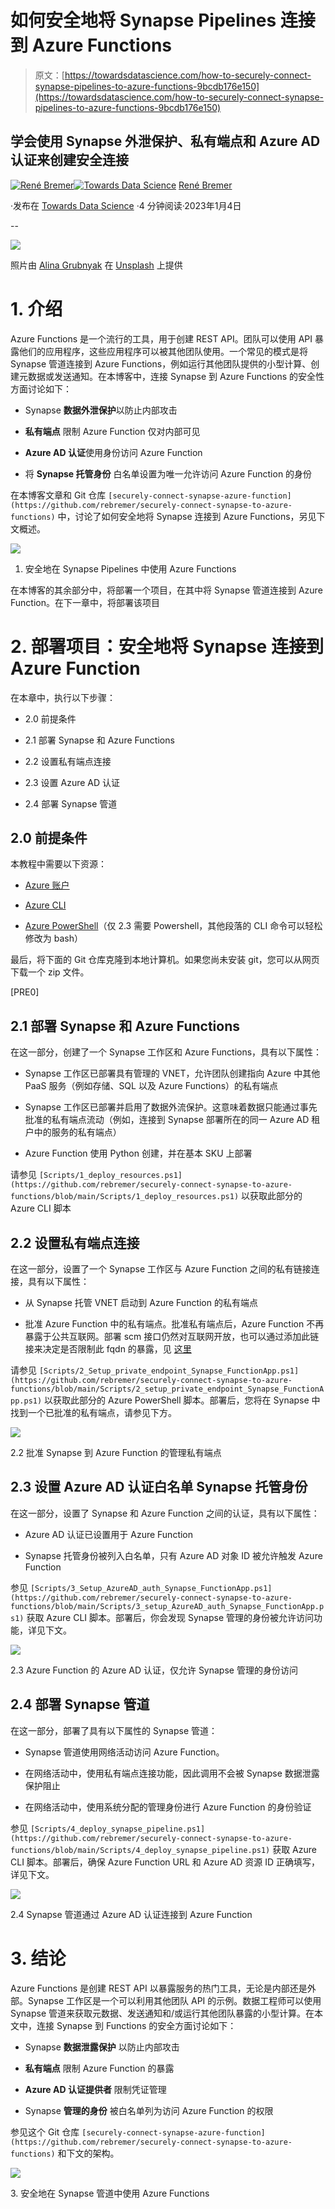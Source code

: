 # 如何安全地将 Synapse Pipelines 连接到 Azure Functions

> 原文：[https://towardsdatascience.com/how-to-securely-connect-synapse-pipelines-to-azure-functions-9bcdb176e150](https://towardsdatascience.com/how-to-securely-connect-synapse-pipelines-to-azure-functions-9bcdb176e150)

## 学会使用 Synapse 外泄保护、私有端点和 Azure AD 认证来创建安全连接

[](https://rebremer.medium.com/?source=post_page-----9bcdb176e150--------------------------------)[![René Bremer](../Images/e422c4b84e225d2a949251ebc24dbd2c.png)](https://rebremer.medium.com/?source=post_page-----9bcdb176e150--------------------------------)[](https://towardsdatascience.com/?source=post_page-----9bcdb176e150--------------------------------)[![Towards Data Science](../Images/a6ff2676ffcc0c7aad8aaf1d79379785.png)](https://towardsdatascience.com/?source=post_page-----9bcdb176e150--------------------------------) [René Bremer](https://rebremer.medium.com/?source=post_page-----9bcdb176e150--------------------------------)

·发布在 [Towards Data Science](https://towardsdatascience.com/?source=post_page-----9bcdb176e150--------------------------------) ·4 分钟阅读·2023年1月4日

--

![](../Images/0d78113d8329f6775a3e9d8a438128b5.png)

照片由 [Alina Grubnyak](https://unsplash.com/@alinnnaaaa) 在 [Unsplash](https://unsplash.com/) 上提供

# 1. 介绍

Azure Functions 是一个流行的工具，用于创建 REST API。团队可以使用 API 暴露他们的应用程序，这些应用程序可以被其他团队使用。一个常见的模式是将 Synapse 管道连接到 Azure Functions，例如运行其他团队提供的小型计算、创建元数据或发送通知。在本博客中，连接 Synapse 到 Azure Functions 的安全性方面讨论如下：

+   Synapse **数据外泄保护**以防止内部攻击

+   **私有端点** 限制 Azure Function 仅对内部可见

+   **Azure AD 认证**使用身份访问 Azure Function

+   将 **Synapse 托管身份** 白名单设置为唯一允许访问 Azure Function 的身份

在本博客文章和 Git 仓库 `[securely-connect-synapse-azure-function](https://github.com/rebremer/securely-connect-synapse-to-azure-functions)` 中，讨论了如何安全地将 Synapse 连接到 Azure Functions，另见下文概述。

![](../Images/2444848155d3bf646f68b368594e0698.png)

1. 安全地在 Synapse Pipelines 中使用 Azure Functions

在本博客的其余部分中，将部署一个项目，在其中将 Synapse 管道连接到 Azure Function。在下一章中，将部署该项目

# 2. 部署项目：安全地将 Synapse 连接到 Azure Function

在本章中，执行以下步骤：

+   2.0 前提条件

+   2.1 部署 Synapse 和 Azure Functions

+   2.2 设置私有端点连接

+   2.3 设置 Azure AD 认证

+   2.4 部署 Synapse 管道

## 2.0 前提条件

本教程中需要以下资源：

+   [Azure 账户](https://azure.microsoft.com/en-us/free/)

+   [Azure CLI](https://docs.microsoft.com/en-us/cli/azure/install-azure-cli?view=azure-cli-latest)

+   [Azure PowerShell](https://learn.microsoft.com/en-us/powershell/azure/install-az-ps?view=azps-9.2.0)（仅 2.3 需要 Powershell，其他段落的 CLI 命令可以轻松修改为 bash）

最后，将下面的 Git 仓库克隆到本地计算机。如果您尚未安装 git，您可以从网页下载一个 zip 文件。

[PRE0]

## 2.1 部署 Synapse 和 Azure Functions

在这一部分，创建了一个 Synapse 工作区和 Azure Functions，具有以下属性：

+   Synapse 工作区已部署具有管理的 VNET，允许团队创建指向 Azure 中其他 PaaS 服务（例如存储、SQL 以及 Azure Functions）的私有端点

+   Synapse 工作区已部署并启用了数据外流保护。这意味着数据只能通过事先批准的私有端点流动（例如，连接到 Synapse 部署所在的同一 Azure AD 租户中的服务的私有端点）

+   Azure Function 使用 Python 创建，并在基本 SKU 上部署

请参见 `[Scripts/1_deploy_resources.ps1](https://github.com/rebremer/securely-connect-synapse-to-azure-functions/blob/main/Scripts/1_deploy_resources.ps1)` 以获取此部分的 Azure CLI 脚本

## 2.2 设置私有端点连接

在这一部分，设置了一个 Synapse 工作区与 Azure Function 之间的私有链接连接，具有以下属性：

+   从 Synapse 托管 VNET 启动到 Azure Function 的私有端点

+   批准 Azure Function 中的私有端点。批准私有端点后，Azure Function 不再暴露于公共互联网。部署 scm 接口仍然对互联网开放，也可以通过添加此链接来决定是否限制此 fqdn 的暴露，见 [这里](https://github.com/rebremer/securely-connect-synapse-to-azure-functions/blob/main/ADF/AzureFunction_private_endpoint.json#L4)

请参见 `[Scripts/2_Setup_private_endpoint_Synapse_FunctionApp.ps1](https://github.com/rebremer/securely-connect-synapse-to-azure-functions/blob/main/Scripts/2_setup_private_endpoint_Synapse_FunctionApp.ps1)` 以获取此部分的 Azure PowerShell 脚本。部署后，您将在 Synapse 中找到一个已批准的私有端点，请参见下方。

![](../Images/45d5c68756d424d9080966a664331498.png)

2.2 批准 Synapse 到 Azure Function 的管理私有端点

## 2.3 设置 Azure AD 认证白名单 Synapse 托管身份

在这一部分，设置了 Synapse 和 Azure Function 之间的认证，具有以下属性：

+   Azure AD 认证已设置用于 Azure Function

+   Synapse 托管身份被列入白名单，只有 Azure AD 对象 ID 被允许触发 Azure Function

参见 `[Scripts/3_Setup_AzureAD_auth_Synapse_FunctionApp.ps1](https://github.com/rebremer/securely-connect-synapse-to-azure-functions/blob/main/Scripts/3_setup_AzureAD_auth_Synapse_FunctionApp.ps1)` 获取 Azure CLI 脚本。部署后，你会发现 Synapse 管理的身份被允许访问功能，详见下文。

![](../Images/672ed483f663e096f69730ffeea0699a.png)

2.3 Azure Function 的 Azure AD 认证，仅允许 Synapse 管理的身份访问

## 2.4 部署 Synapse 管道

在这一部分，部署了具有以下属性的 Synapse 管道：

+   Synapse 管道使用网络活动访问 Azure Function。

+   在网络活动中，使用私有端点连接功能，因此调用不会被 Synapse 数据泄露保护阻止

+   在网络活动中，使用系统分配的管理身份进行 Azure Function 的身份验证

参见 `[Scripts/4_deploy_synapse_pipeline.ps1](https://github.com/rebremer/securely-connect-synapse-to-azure-functions/blob/main/Scripts/4_deploy_synapse_pipeline.ps1)` 获取 Azure CLI 脚本。部署后，确保 Azure Function URL 和 Azure AD 资源 ID 正确填写，详见下文。

![](../Images/dab8ea661e6155679671cb74050628c7.png)

2.4 Synapse 管道通过 Azure AD 认证连接到 Azure Function

# 3\. 结论

Azure Functions 是创建 REST API 以暴露服务的热门工具，无论是内部还是外部。Synapse 工作区是一个可以利用其他团队 API 的示例。数据工程师可以使用 Synapse 管道来获取元数据、发送通知和/或运行其他团队暴露的小型计算。在本文中，连接 Synapse 到 Functions 的安全方面讨论如下：

+   Synapse **数据泄露保护** 以防止内部攻击

+   **私有端点** 限制 Azure Function 的暴露

+   **Azure AD 认证提供者** 限制凭证管理

+   Synapse **管理的身份** 被白名单列为访问 Azure Function 的权限

参见这个 Git 仓库 `[securely-connect-synapse-azure-function](https://github.com/rebremer/securely-connect-synapse-to-azure-functions)` 和下文的架构。

![](../Images/2444848155d3bf646f68b368594e0698.png)

3\. 安全地在 Synapse 管道中使用 Azure Functions

